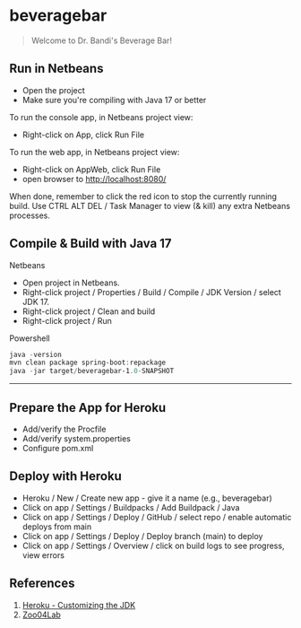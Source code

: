 # beveragebar

> Welcome to Dr. Bandi's Beverage Bar! 

## Run in Netbeans

- Open the project
- Make sure you're compiling with Java 17 or better

To run the console app, in Netbeans project view:

- Right-click on App, click Run File

To run the web app, in Netbeans project view:

- Right-click on AppWeb, click Run File
- open browser to <http://localhost:8080/>

When done, remember to click the red icon to stop the currently running build. 
Use CTRL ALT DEL / Task Manager to view (& kill) any extra Netbeans processes. 

## Compile & Build with Java 17

Netbeans

- Open project in Netbeans.
- Right-click project / Properties / Build / Compile / JDK Version / select JDK 17.
- Right-click project / Clean and build 
- Right-click project / Run

Powershell

```Powershell
java -version
mvn clean package spring-boot:repackage
java -jar target/beveragebar-1.0-SNAPSHOT
```

-----

## Prepare the App for Heroku

- Add/verify the Procfile
- Add/verify system.properties
- Configure pom.xml

## Deploy with Heroku

- Heroku / New / Create new app - give it a name (e.g., beveragebar)
- Click on app / Settings / Buildpacks / Add Buildpack / Java 
- Click on app / Settings / Deploy / GitHub / select repo / enable automatic deploys from main
- Click on app / Settings / Deploy / Deploy branch (main) to deploy
- Click on app / Settings / Overview / click on build logs to see progress, view errors

## References

1. [Heroku - Customizing the JDK](https://devcenter.heroku.com/articles/customizing-the-jdk)
2. [Zoo04Lab](https://github.com/denisecase/Zoo04Lab)